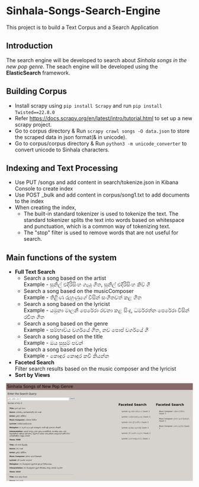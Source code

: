 # Sinhala-Songs-Search-Engine
This project is to build a Text Corpus and a Search Application

## Introduction
The search engine will be developed to search about *Sinhala songs in the new pop genre*. The seach engine will be developed using the **ElasticSearch** framework.

## Building Corpus
- Install scrapy using `pip install Scrapy` and run `pip install Twisted==22.8.0`
- Refer https://docs.scrapy.org/en/latest/intro/tutorial.html to set up a new scrapy project.
- Go to corpus directory & Run `scrapy crawl songs -O data.json` to store the scraped data in json format(& in unicode).
- Go to corpus/corpus directory & Run `python3 -m unicode_converter` to convert unicode to Sinhala characters.

## Indexing and Text Processing
- Use PUT /songs and add content in search/tokenize.json in Kibana Console to create index
- Use POST _bulk and add content in corpus/song1.txt to add documents to the index
- When creating the index,
    - The built-in standard tokenizer is used to tokenize the text. The standard tokenizer splits  the text into words  based on whitespace and punctuation, which is a common way of tokenizing text.
    - The "stop" filter is used to remove words that are not useful for search.

## Main functions of the system
- **Full Text Search**
    - Search a song based on the artist\
        Example - සුනිල් එදිරිසිංහ ගැයු ගීත, සුනිල් එදිරිසිංහ කිව් ගී
    - Search a song based on the musicComposer\
        Example - තිළිණ රුහුණුගේ විසින් සංගීතවත් කළ ගීත
    - Search a song based on the lyricist\
        Example - යමුනා මාලනී පෙරේරා රචනා කළ සිංදු, ධර්මරත්න පෙරේරා විසින් රචිත ගීත
    - Search a song based on the genre\
        Example - සම්භාව්ය වර්ගයේ ගීත, නව පොප් වර්ගයේ ගී
    - Search a song based on the title\
        Example - ඔය සුසුම් පවන්
    - Search a song based on the lyrics\
        Example - කොඳුර කොඳුර කවි කියන්න
- **Faceted Search**\
    Filter search results based on the music composer and the lyricist
- **Sort by Views**

![search](/images/search.png)
